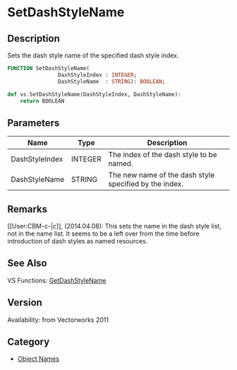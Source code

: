 # SetDashStyleName

## Description
Sets the dash style name of the specified dash style index.

```pascal
FUNCTION SetDashStyleName(
				DashStyleIndex : INTEGER;
				DashStyleName  : STRING): BOOLEAN;
```

```python
def vs.SetDashStyleName(DashStyleIndex, DashStyleName):
    return BOOLEAN
```

## Parameters
|Name|Type|Description|
|---|---|---|
|DashStyleIndex|INTEGER|The index of the dash style to be named.|
|DashStyleName|STRING|The new name of the dash style specified by the index.|

## Remarks
[[User:CBM-c-|_c_]], (2014.04.08):  This sets the name in the dash style list, not in the name list. It seems to be a left over from the time before introduction of dash styles as named resources.

## See Also
VS Functions:
[GetDashStyleName](GetDashStyleName.md)

## Version
Availability: from Vectorworks 2011

## Category
* [Object Names](../Categories/Object%20Names.md)

